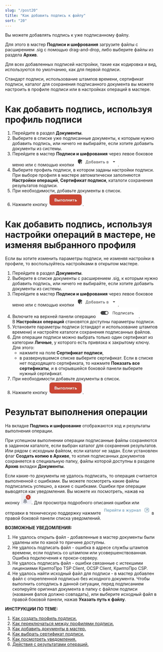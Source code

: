 ```yaml
---
slug: "/post20"
title: "Как добавить подпись к файлу"
sort: "20"
---
```


Вы можете добавлять подпись к уже подписанному файлу. 

Для этого в мастер **Подписи и шифрования** загрузите файлы с расширением .sig с помощью drag-and-drop, либо выберите файлы из раздела **Архив**.

Для всех добавленных подписей настройки, такие как кодировка и вид, используются по умолчанию, как для первой подписи.

Стандарт подписи, использование штампов времени, сертификат подписи, каталог для сохранения подписанного документа вы можете настроить в профиле подписи или в настройках операций в мастере. 

#  Как добавить подпись, используя профиль подписи

1. Перейдите в раздел **Документы**.
2. Выберите в списке уже подписанные документы, к которым нужно добавить подпись, или ничего не выбирайте, если хотите добавить документы из системы.
3. Перейдите в мастер **Подписи и шифрования** через левое боковое меню  или с помощью кнопки ![add-to-button.jpg](./images/add-to-button.jpg "Добавить в").
4. Выберите профиль подписи, в котором заданы настройки подписи. 
    При выборе профиля в мастере автоматически заполняются **Настройки операций**, **Сертификат подписи**, каталоги сохранения результатов подписи.
5. При необходимости, добавьте документы в список.
6. Нажмите кнопку ![execute-button.jpg](./images/execute-button.jpg "Выполнить").


#  Как добавить подпись, используя настройки операций в мастере, не изменяя выбранного профиля

Если вы хотите изменить параметры подписи, не изменяя настройки в профиле, то воспользуйтесь настройками в открытом мастере.

1. Перейдите в раздел **Документы**.
2. Выберите в списке документы с расширением .sig, к которым нужно добавить подпись, или ничего не выбирайте, если хотите добавить документы из системы.
3. Перейдите в мастер **Подписи и шифрования** через левое боковое меню  или с помощью кнопки ![add-to-button.jpg](./images/add-to-button.jpg "Добавить в").
4. Включите на верхней панели операцию ![sign.jpg](./images/sign.jpg "Подписать").  
   В **Настройках операций** становятся доступны параметры подписи.
5. Установите параметры подписи (стандарт и использование штампов времени) и настройте каталоги сохранения подписанных файлов.
6. Для операции подписи можно выбрать только один сертификат из категории **Личные**, у которого есть привязка к закрытому ключу.  Для этого:
   - нажмите на поле **Сертификат подписи**,
   - в развернувшемся списке выберите сертификат.
    Если в списке нет подходящего сертификата, то нажмите **Показать все сертификаты**, и в открывшейся боковой панели выберите нужный сертификат.
7. При необходимости добавьте документы в список.
8. Нажмите кнопку ![execute-button.jpg](./images/execute-button.jpg "Выполнить").

# Результат выполнения операции

На вкладке **Подпись и шифрование** отображаются ход и результаты выполнения операции.

При успешном выполнении операции подписанные файлы сохраняются в заданном каталоге, если выбран каталог для сохранения результатов. Или рядом с исходным файлом, если каталог не задан. Если установлен флаг **Создать копию в Архиве**, то копия подписанных документов сохраняется в специальную папку, файлы которой доступны в разделе **Архив** вкладки **Документы**.

Если какие-то документы не удалось подписать, то операция считается выполненной с ошибками. Вы можете посмотреть какие файлы подписались успешно, а какие с ошибками. 
Ошибки при операции выводятся как уведомления. Вы можете их посмотреть, нажав на иконку ![notifications-button.jpg](./images/notifications-button.jpg "События"). Для просмотра подробного описания ошибки или отправки в техническую поддержку нажмите ![to-log-button.jpg](./images/to-log-button.jpg "Перейти в журнал") в правой боковой панели списка уведомлений.

**ВОЗМОЖНЫЕ УВЕДОМЛЕНИЯ:**

1. Не удалось открыть файл - добавленные в мастер документы были удалены или по какой то причине доступны.
2. Не удалось подписать файл - ошибка в адресе службы штампов времени, если подпись со штампом или усовершенствованная. Ошибка подключения к  прокси-серверу. 
3. Не удалось подписать файл - ошибки связанные с истекшими лицензиями КриптоПро TSP Client, OCSP Client, КриптоПро CSP.
4. Не удалось найти исходный файл для подписи - в мастер добавлен файл с открепленной подписью без исходного документа. Чтобы выполнить соподпись в данной ситуации, перед подписанием скопируйте оригинал документа в папку с файлом подписи (названия фалов должно совпадать), или выберите исходный файл в правой боковой панели, нажав **Указать путь к файлу**.


**ИНСТРУКЦИИ ПО ТЕМЕ:**  
1. [Как создать профиль подписи.](https://docs.cryptoarm.ru/06-v3.2-Beta/004-documents/create-profile)  
2. [Как переключаться между профилями подписи.](https://docs.cryptoarm.ru/06-v3.2-Beta/004-documents/select-profile)  
3. [Как добавить документы в мастер.](https://docs.cryptoarm.ru/06-v3.2-Beta/004-documents/add-docs)  
4. [Как выбрать сертификат подписи.](https://docs.cryptoarm.ru/06-v3.2-Beta/004-documents/select-sign-cert)  
5. [Как посмотреть уведомления.](https://docs.cryptoarm.ru/06-v3.2-Beta/007-cryptoarm/notifications)  
6. [Действия с результатами операций.](https://docs.cryptoarm.ru/06-v3.2-Beta/004-documents/operations-result)  